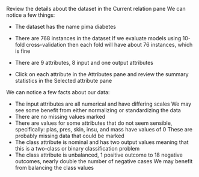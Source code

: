 Review the details about the dataset in the Current relation pane We can notice a few things:
- The dataset has the name pima diabetes
- There are 768 instances in the dataset If we evaluate models using 10-fold cross-validation
then each fold will have about 76 instances, which is fine



- There are 9 attributes, 8 input and one output attributes
- Click on each attribute in the Attributes pane and review the summary statistics in the
Selected attribute pane

We can notice a few facts about our data:
- The input attributes are all numerical and have differing scales We may see some benefit
from either normalizing or standardizing the data
- There are no missing values marked
- There are values for some attributes that do not seem sensible, specifically: plas, pres,
skin, insu, and mass have values of 0 These are probably missing data that could be
marked
- The class attribute is nominal and has two output values meaning that this is a two-class
or binary classification problem
- The class attribute is unbalanced, 1 positive outcome to 18 negative outcomes, nearly
double the number of negative cases We may benefit from balancing the class values

